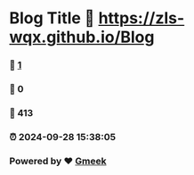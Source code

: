 # Blog Title :link: https://zls-wqx.github.io/Blog 
### :page_facing_up: [1](https://zls-wqx.github.io/Blog/tag.html) 
### :speech_balloon: 0 
### :hibiscus: 413 
### :alarm_clock: 2024-09-28 15:38:05 
### Powered by :heart: [Gmeek](https://github.com/Meekdai/Gmeek)
